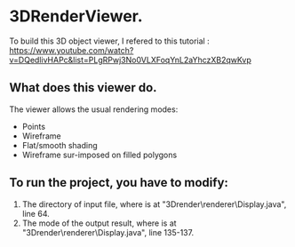 # 3DRenderViewer.
To build this 3D object viewer, I refered to this tutorial : https://www.youtube.com/watch?v=DQedlivHAPc&list=PLgRPwj3No0VLXFoqYnL2aYhczXB2qwKvp

## What does this viewer do.
The viewer allows the usual rendering modes:
* Points
* Wireframe
* Flat/smooth shading
* Wireframe sur-imposed on filled polygons

## To run the project, you have to modify:
1. The directory of input file, where is at "3Drender\renderer\Display.java", line 64.
2. The mode of the output result, where is at "3Drender\renderer\Display.java", line 135-137.



